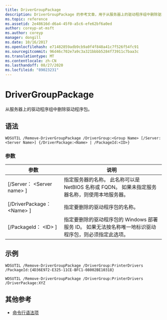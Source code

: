 ```yaml
---
title: DriverGroupPackage
description: DriverGroupPackage 的参考文章，用于从服务器上的驱动程序组中删除驱动程序包。
ms.topic: reference
ms.assetid: 2e48616d-d6a4-45f0-a5c6-efe62bf6a0ed
author: coreyp-at-msft
ms.author: coreyp
manager: dongill
ms.date: 10/16/2017
ms.openlocfilehash: e71482859adb9cb9a0f4f848a41c7f526f54fc91
ms.sourcegitcommit: 96d46c702e7a9c3a321bbbb5284f73911c7baa3c
ms.translationtype: MT
ms.contentlocale: zh-CN
ms.lasthandoff: 08/27/2020
ms.locfileid: "89023231"
---
```

# <a name="remove-drivergrouppackage"></a>DriverGroupPackage



从服务器上的驱动程序组中删除驱动程序包。

## <a name="syntax"></a>语法

```
WDSUTIL /Remove-DriverGroupPackage /DriverGroup:<Group Name> [/Server:<Server Name>] {/DriverPackage:<Name> | /PackageId:<ID>}
```

### <a name="parameters"></a>参数

|参数|说明|
|---------|-----------|
|[/Server： \<Server name> ]|指定服务器的名称。 此名称可以是 NetBIOS 名称或 FQDN。 如果未指定服务器名称，则使用本地服务器。|
|[/DriverPackage： \<Name> ]|指定要删除的驱动程序包的名称。|
|[/PackageId： \<ID> ]|指定要删除的驱动程序包的 Windows 部署服务 ID。 如果无法按名称唯一地标识驱动程序包，则必须指定此选项。|

## <a name="examples"></a>示例

```
WDSUTIL /Remove-DriverGroupPackage /DriverGroup:PrinterDrivers /PackageId:{4D36E972-E325-11CE-BFC1-08002BE10318}
```
```
WDSUTIL /Remove-DriverGroupPackage /DriverGroup:PrinterDrivers /DriverPackage:XYZ
```

## <a name="additional-references"></a>其他参考

- [命令行语法项](command-line-syntax-key.md)